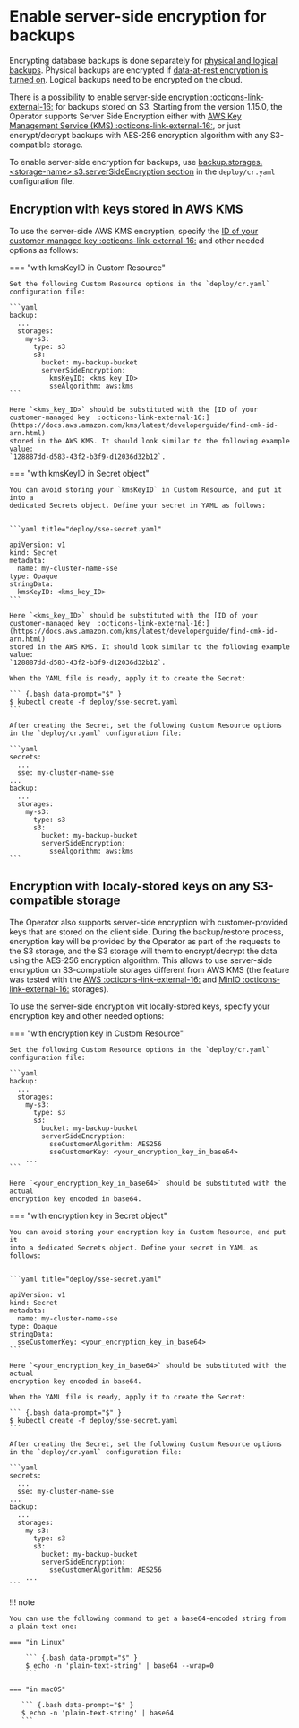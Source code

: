 # Enable server-side encryption for backups

Encrypting database backups is done separately for [physical and logical backups](backups.md).
Physical backups are encrypted if [data-at-rest encryption is turned on](encryption.md).
Logical backups need to be encrypted on the cloud.

There is a possibility to enable [server-side encryption  :octicons-link-external-16:](https://docs.percona.com/percona-backup-mongodb/details/storage-configuration.html#server-side-encryption) for backups stored on S3.
Starting from the version 1.15.0, the Operator supports Server Side Encryption either with [AWS Key Management Service (KMS)  :octicons-link-external-16:](https://aws.amazon.com/kms/), or just encrypt/decrypt backups with AES-256 encryption algorithm with any S3-compatible storage.

To enable server-side encryption for backups, use [backup.storages.&lt;storage-name&gt;.s3.serverSideEncryption section](operator.md#backup-storages-s3-serversideencryption-kmskeyid) in the `deploy/cr.yaml` configuration file.


## Encryption with keys stored in AWS KMS

To use the server-side AWS KMS encryption, specify the [ID of your customer-managed key  :octicons-link-external-16:](https://docs.aws.amazon.com/kms/latest/developerguide/find-cmk-id-arn.html) and other needed options as follows:

=== "with kmsKeyID in Custom Resource"

    Set the following Custom Resource options in the `deploy/cr.yaml` configuration file:

    ```yaml
    backup:
      ...
      storages:
        my-s3:
          type: s3
          s3:
            bucket: my-backup-bucket
            serverSideEncryption:
              kmsKeyID: <kms_key_ID>
              sseAlgorithm: aws:kms
    ```

    Here `<kms_key_ID>` should be substituted with the [ID of your customer-managed key  :octicons-link-external-16:](https://docs.aws.amazon.com/kms/latest/developerguide/find-cmk-id-arn.html)
    stored in the AWS KMS. It should look similar to the following example value:
    `128887dd-d583-43f2-b3f9-d12036d32b12`.

=== "with kmsKeyID in Secret object"

    You can avoid storing your `kmsKeyID` in Custom Resource, and put it into a
    dedicated Secrets object. Define your secret in YAML as follows:
    
    
    ```yaml title="deploy/sse-secret.yaml"
    
    apiVersion: v1
    kind: Secret
    metadata:
      name: my-cluster-name-sse
    type: Opaque
    stringData:
      kmsKeyID: <kms_key_ID>
    ```

    Here `<kms_key_ID>` should be substituted with the [ID of your customer-managed key  :octicons-link-external-16:](https://docs.aws.amazon.com/kms/latest/developerguide/find-cmk-id-arn.html)
    stored in the AWS KMS. It should look similar to the following example value:
    `128887dd-d583-43f2-b3f9-d12036d32b12`.

    When the YAML file is ready, apply it to create the Secret:

    ``` {.bash data-prompt="$" }
    $ kubectl create -f deploy/sse-secret.yaml
    ```
    
    After creating the Secret, set the following Custom Resource options in the `deploy/cr.yaml` configuration file:

    ```yaml
    secrets:
      ...
      sse: my-cluster-name-sse
    ...
    backup:
      ...
      storages:
        my-s3:
          type: s3
          s3:
            bucket: my-backup-bucket
            serverSideEncryption:
              sseAlgorithm: aws:kms
    ```

## Encryption with localy-stored keys on any S3-compatible storage

The Operator also supports server-side encryption with customer-provided keys
that are stored on the client side. During the backup/restore process,
encryption key will be provided by the Operator as part of the requests to the
S3 storage, and the S3 storage will them to encrypt/decrypt the data using the
AES-256 encryption algorithm. This allows to use server-side encryption on
S3-compatible storages different from AWS KMS (the feature was tested with the
[AWS  :octicons-link-external-16:](https://aws.amazon.com/) and [MinIO  :octicons-link-external-16:](https://min.io/) storages).

To use the server-side encryption wit locally-stored keys, specify your
encryption key and other needed options:

=== "with encryption key in Custom Resource"

    Set the following Custom Resource options in the `deploy/cr.yaml` configuration file:

    ```yaml
    backup:
      ...
      storages:
        my-s3:
          type: s3
          s3:
            bucket: my-backup-bucket
            serverSideEncryption:
              sseCustomerAlgorithm: AES256
              sseCustomerKey: <your_encryption_key_in_base64>
        ...
    ```

    Here `<your_encryption_key_in_base64>` should be substituted with the actual
    encryption key encoded in base64.

=== "with encryption key in Secret object"

    You can avoid storing your encryption key in Custom Resource, and put it
    into a dedicated Secrets object. Define your secret in YAML as follows:
    
    
    ```yaml title="deploy/sse-secret.yaml"
    
    apiVersion: v1
    kind: Secret
    metadata:
      name: my-cluster-name-sse
    type: Opaque
    stringData:
      sseCustomerKey: <your_encryption_key_in_base64>
    ```

    Here `<your_encryption_key_in_base64>` should be substituted with the actual
    encryption key encoded in base64.

    When the YAML file is ready, apply it to create the Secret:

    ``` {.bash data-prompt="$" }
    $ kubectl create -f deploy/sse-secret.yaml
    ```
    
    After creating the Secret, set the following Custom Resource options in the `deploy/cr.yaml` configuration file:

    ```yaml
    secrets:
      ...
      sse: my-cluster-name-sse
    ...
    backup:
      ...
      storages:
        my-s3:
          type: s3
          s3:
            bucket: my-backup-bucket
            serverSideEncryption:
              sseCustomerAlgorithm: AES256
        ...
    ```

!!! note

    You can use the following command to get a base64-encoded string from a plain text one:

    === "in Linux"

        ``` {.bash data-prompt="$" }
        $ echo -n 'plain-text-string' | base64 --wrap=0
        ```

    === "in macOS"

       ``` {.bash data-prompt="$" }
       $ echo -n 'plain-text-string' | base64
       ```
